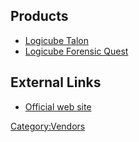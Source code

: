 ## Products

- [Logicube Talon](Logicube_Talon "wikilink")
- [Logicube Forensic Quest](Logicube_Forensic_Quest "wikilink")

## External Links

- [Official web site](http://www.logicubeforensics.com/)

[Category:Vendors](Category:Vendors "wikilink")